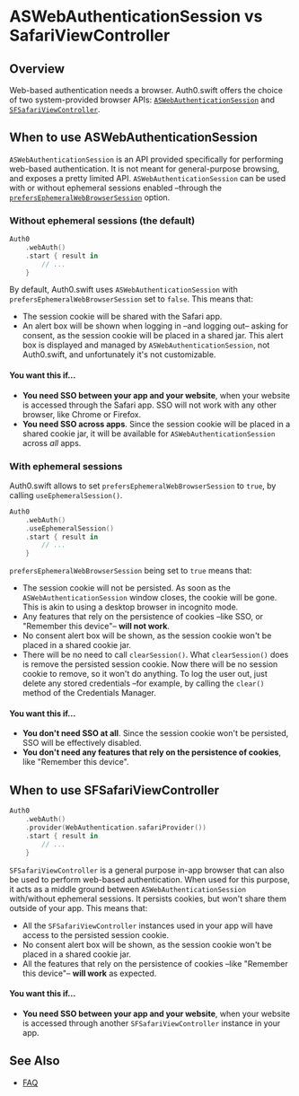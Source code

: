 # ASWebAuthenticationSession vs SafariViewController

## Overview

Web-based authentication needs a browser. Auth0.swift offers the choice of two system-provided browser APIs: [`ASWebAuthenticationSession`](https://developer.apple.com/documentation/authenticationservices/aswebauthenticationsession) and [`SFSafariViewController`](https://developer.apple.com/documentation/safariservices/sfsafariviewcontroller).

## When to use ASWebAuthenticationSession

`ASWebAuthenticationSession` is an API provided specifically for performing web-based authentication. It is not meant for general-purpose browsing, and exposes a pretty limited API. `ASWebAuthenticationSession` can be used with or without ephemeral sessions enabled –through the [`prefersEphemeralWebBrowserSession`](https://developer.apple.com/documentation/authenticationservices/aswebauthenticationsession/3237231-prefersephemeralwebbrowsersessio) option.

### Without ephemeral sessions (the default)

```swift
Auth0
    .webAuth()
    .start { result in
        // ...
    }
```

By default, Auth0.swift uses `ASWebAuthenticationSession` with `prefersEphemeralWebBrowserSession` set to `false`. This means that:

- The session cookie will be shared with the Safari app.
- An alert box will be shown when logging in –and logging out– asking for consent, as the session cookie will be placed in a shared jar. This alert box is displayed and managed by `ASWebAuthenticationSession`, not Auth0.swift, and unfortunately it's not customizable.

#### You want this if...

- **You need SSO between your app and your website**, when your website is accessed through the Safari app. SSO will not work with any other browser, like Chrome or Firefox.
- **You need SSO across apps**. Since the session cookie will be placed in a shared cookie jar, it will be available for `ASWebAuthenticationSession` across *all* apps.

### With ephemeral sessions

Auth0.swift allows to set `prefersEphemeralWebBrowserSession` to `true`, by calling `useEphemeralSession()`.

```swift
Auth0
    .webAuth()
    .useEphemeralSession()
    .start { result in
        // ...
    }
```

`prefersEphemeralWebBrowserSession` being set to `true` means that:

- The session cookie will not be persisted. As soon as the `ASWebAuthenticationSession` window closes, the cookie will be gone. This is akin to using a desktop browser in incognito mode.
- Any features that rely on the persistence of cookies –like SSO, or "Remember this device"– **will not work**.
- No consent alert box will be shown, as the session cookie won't be placed in a shared cookie jar.
- There will be no need to call `clearSession()`. What `clearSession()` does is remove the persisted session cookie. Now there will be no session cookie to remove, so it won't do anything. To log the user out, just delete any stored credentials –for example, by calling the `clear()` method of the Credentials Manager.

#### You want this if...

- **You don't need SSO at all**. Since the session cookie won't be persisted, SSO will be effectively disabled.
- **You don't need any features that rely on the persistence of cookies**, like "Remember this device".

## When to use SFSafariViewController

```swift
Auth0
    .webAuth()
    .provider(WebAuthentication.safariProvider())
    .start { result in
        // ...
    }
```

`SFSafariViewController` is a general purpose in-app browser that can also be used to perform web-based authentication. When used for this purpose, it acts as a middle ground between `ASWebAuthenticationSession` with/without ephemeral sessions. It persists cookies, but won't share them outside of your app. This means that:

- All the `SFSafariViewController` instances used in your app will have access to the persisted session cookie.
- No consent alert box will be shown, as the session cookie won't be placed in a shared cookie jar.
- All the features that rely on the persistence of cookies –like "Remember this device"– **will work** as expected.

#### You want this if...

- **You need SSO between your app and your website**, when your website is accessed through another `SFSafariViewController` instance in your app.

## See Also

- [FAQ](https://github.com/auth0/Auth0.swift/blob/master/FAQ.md)
